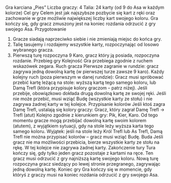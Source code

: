 Gra karciana „Pies”
Liczba graczy: 4
Talia: 24 karty (od 9 do Asa w każdym kolorze)
Cel gry
Celem jest jak najszybsze pozbycie się kart z ręki oraz zachowanie w grze możliwie największej liczby kart swojego koloru. Gra kończy się, gdy
gracz zmuszony jest na koniec rozdania odrzucić z gry swojego Asa.
Przygotowanie
1. Gracze siadają naprzeciwko siebie i nie zmieniają miejsc do końca gry.
2. Talię tasujemy i rozdajemy wszystkie karty, rozpoczynając od losowo wybranego gracza.
3. Pierwszą turę rozpoczyna 9 Karo, gracz który ją posiada, rozpoczyna rozdanie.
   Przebieg gry
   Kolejność
   Gra przebiega zgodnie z ruchem wskazówek zegara.
   Ruch gracza
   Pierwsze zagranie w rundzie: gracz zagrywa jedną dowolną kartę (w pierwszej turze zawsze 9 karo).
   Każdy kolejny ruch (poza pierwszym w danej rundzie):
   Gracz musi spróbować przebić kartę leżącą na stole:
   wyższą kartą tego samego koloru, lub
   Damą Trefl (która przypisuje kolory graczom – patrz niżej).
   Jeśli przebije, obowiązkowo dokłada drugą dowolną kartę ze swojej ręki.
   Jeśli nie może przebić, musi wziąć Budę (wszystkie karty ze stołu) i nie zagrywa żadnej karty w tej kolejce.
   Przypisanie kolorów
   Jeśli ktoś zagra Damę Trefl, ustalają się kolory graczy:
   Gracz, który zagrał Damę Trefl → Trefl (atut)
   Kolejno zgodnie z kierunkiem gry: Pik, Kier, Karo.
   Od tego momentu gracze mogą przebijać dowolną kartę swoim kolorem (atutem), z wyjątkiem sytuacji, gdy na stole leży wyższa karta
   tego samego koloru.
   Wyjątek: jeśli na stole leży Król Trefl lub As Trefl, Damą Trefl nie można przypisać kolorów – gracz musi wziąć Budę.
   Buda
   Jeśli gracz nie ma możliwości przebicia, bierze wszystkie karty ze stołu na rękę.
   W tej kolejce nie zagrywa żadnej karty.
   Zakończenie tury
   Tura kończy się, gdy tylko jeden gracz pozostaje z kartami na ręce.
   Ten gracz musi odrzucić z gry najniższą kartę swojego koloru.
   Nową turę rozpoczyna gracz siedzący po lewej stronie przegranego, zagrywając jedną dowolną kartę.
   Koniec gry
   Gra kończy się w momencie, gdy któryś z graczy musi na koniec rozdania odrzucić z gry swojego Asa.